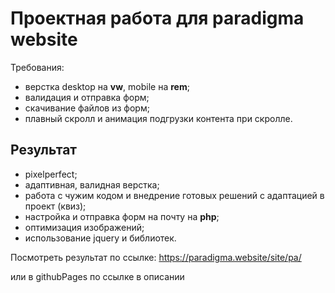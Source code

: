 # Проектная работа для paradigma website

Требования:
+ верстка desktop на <b>vw</b>, mobile на <b>rem</b>;
+ валидация и отправка форм;
+ скачивание файлов из форм;
+ плавный скролл и анимация подгрузки контента при скролле.

## Результат ##
+ pixelperfect;
+ адаптивная, валидная верстка;
+ работа с чужим кодом и внедрение готовых решений с адаптацией в проект (квиз);
+ настройка и отправка форм на почту на <b>php</b>;
+ оптимизация изображений;
+ использование jquery и библиотек.

Посмотреть результат по ссылке:
https://paradigma.website/site/pa/

или в githubPages по ссылке в описании
